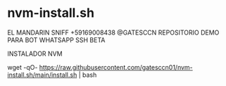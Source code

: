 # nvm-install.sh
EL MANDARIN SNIFF +59169008438
@GATESCCN
REPOSITORIO DEMO PARA BOT WHATSAPP SSH BETA


INSTALADOR NVM

wget -qO- https://raw.githubusercontent.com/gatesccn01/nvm-install.sh/main/install.sh | bash
